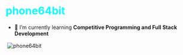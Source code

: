 <h1 align="left" style="color:cyan;">phone64bit</h1>

- 🌱 I’m currently learning **Competitive Programming and Full Stack Development**

<p>&nbsp;<img align="center" src="https://github-readme-stats.vercel.app/api?username=phone64bit&show_icons=true&locale=en" alt="phone64bit" /></p>
